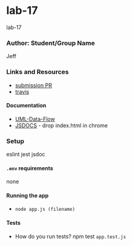 # lab-17
lab-17

### Author: Student/Group Name
Jeff

### Links and Resources
* [submission PR](https://github.com/jeff-401-js/lab-17/pull/1)
* [travis](https://www.travis-ci.com/jeff-401-js/lab-17)

#### Documentation
* [UML-Data-Flow]()
* [JSDOCS](./docs/index.html) - drop index.html in chrome

### Setup
eslint
jest
jsdoc

#### `.env` requirements
none

#### Running the app
* `node app.js (filename)`

#### Tests
* How do you run tests?
npm test `app.test.js`
